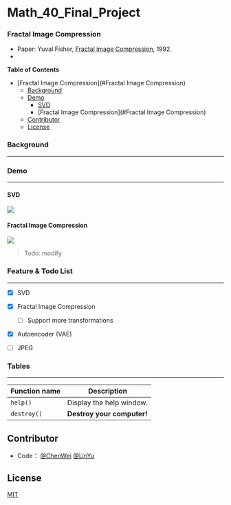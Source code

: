 # Math_40_Final_Project


### Fractal Image Compression
- Paper: Yuval Fisher, [Fractal image Compression](https://moodle2.brandeis.edu/pluginfile.php/2743626/mod_folder/content/0/1992_Fisher.pdf?attredirects=0), 1992.
- 

**Table of Contents**
- [Fractal Image Compression](#Fractal Image Compression)
  - [Background](#Background)
  - [Demo](#Demo)
    - [SVD](#SVD)
	- [Fractal Image Compression](#Fractal Image Compression)
  - [Contributor](#Contributor)
  - [License](#License)

### Background
------


### Demo
-------
#### SVD
![](https://pandao.github.io/editor.md/images/logos/editormd-logo-180x180.png)
#### Fractal Image Compression

![](https://pandao.github.io/editor.md/images/logos/editormd-logo-180x180.png)


> Todo: modify

### Feature & Todo List
----
- [x] SVD
- [x] Fractal Image Compression
    - [ ] Support more transformations
- [x] Autoencoder (VAE)
- [ ] JPEG
                

                    
### Tables
----

| Function name | Description                    |
| ------------- | ------------------------------ |
| `help()`      | Display the help window.       |
| `destroy()`   | **Destroy your computer!**     |



## Contributor

- Code：   [@ChenWei](https://github.com/MRSA-J)  [@LinYu](https://github.com/linyu26)


## License

[MIT](LICENSE)


